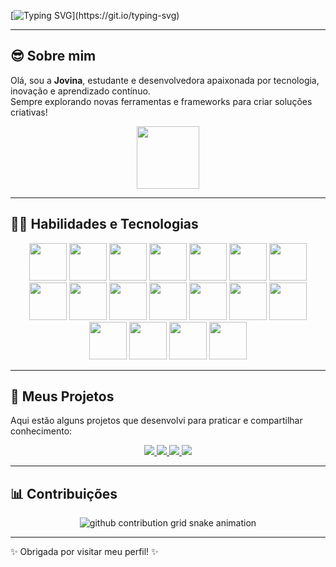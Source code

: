 [![Typing SVG](https://readme-typing-svg.herokuapp.com/?color=00FF00&size=35&center=true&vCenter=true&width=1000&lines=😎+Olá,+Seja+bem-vindo!;🚀+Meu+nome+é+Jovina!;🧑‍💻+Sou+estudante+e+desenvolvedora!)](https://git.io/typing-svg)

---

## 😎 Sobre mim  
Olá, sou a **Jovina**, estudante e desenvolvedora apaixonada por tecnologia, inovação e aprendizado contínuo.  
Sempre explorando novas ferramentas e frameworks para criar soluções criativas!  

<p align="center">
  <img src="https://media.giphy.com/media/WUlplcMpOCEmTGBtBW/giphy.gif" width="100">
</p>

---

## 🧑‍💻 Habilidades e Tecnologias  
<p align="center">
  <img src="https://techstack-generator.vercel.app/docker-icon.svg" width="60">
  <img src="https://techstack-generator.vercel.app/github-icon.svg" width="60">
  <img src="https://www.vectorlogo.zone/logos/linux/linux-icon.svg" width="60">
  <img src="https://www.vectorlogo.zone/logos/w3_html5/w3_html5-icon.svg" width="60">
  <img src="https://www.vectorlogo.zone/logos/w3_css/w3_css-official.svg" width="60">
  <img src="https://techstack-generator.vercel.app/js-icon.svg" width="60">
  <img src="https://techstack-generator.vercel.app/ts-icon.svg" width="60">
  <img src="https://www.vectorlogo.zone/logos/vuejs/vuejs-icon.svg" width="60">
  <img src="https://www.vectorlogo.zone/logos/php/php-icon.svg" width="60">
  <img src="https://techstack-generator.vercel.app/python-icon.svg" width="60">
  <img src="https://techstack-generator.vercel.app/java-icon.svg" width="60">
  <img src="https://techstack-generator.vercel.app/mysql-icon.svg" width="60">
  <img src="https://www.vectorlogo.zone/logos/postgresql/postgresql-icon.svg" width="60">
  <img src="https://www.vectorlogo.zone/logos/firebase/firebase-icon.svg" width="60">
  <img src="https://www.vectorlogo.zone/logos/docker/docker-official.svg" width="60">
  <img src="https://techstack-generator.vercel.app/raspberrypi-icon.svg" width="60">
  <img src="https://techstack-generator.vercel.app/react-icon.svg" width="60">
  <img src="https://techstack-generator.vercel.app/cpp-icon.svg" width="60">
</p>

---

## 🚀 Meus Projetos  
Aqui estão alguns projetos que desenvolvi para praticar e compartilhar conhecimento:  

<p align="center">
  <a href="https://github.com/Jovina/CopiladorOnLine">
    <img src="https://img.shields.io/badge/🐍%20Python%20Online-14354C?style=for-the-badge&logo=python&logoColor=white">
  </a>
  <a href="https://github.com/Jovina/JavascriptOnline">
    <img src="https://img.shields.io/badge/🧑‍💻%20Javascript%20Online-F7DF1E?style=for-the-badge&logo=javascript&logoColor=black">
  </a>
  <a href="https://github.com/Jovina/Snake_Game">
    <img src="https://img.shields.io/badge/🎮%20Snake%20Game-1E90FF?style=for-the-badge&logo=gnu&logoColor=white">
  </a>
  <a href="https://github.com/Jovina/Snake_Game">
    <img src="https://img.shields.io/badge/🕹️%20Tic--Tac--Toe-FF1493?style=for-the-badge&logo=gamepad&logoColor=white">
  </a>
</p>

---

## 📊 Contribuições  
<p align="center">
  <picture>
    <source media="(prefers-color-scheme: dark)" srcset="https://raw.githubusercontent.com/platane/snk/output/github-contribution-grid-snake-dark.svg">
    <source media="(prefers-color-scheme: light)" srcset="https://raw.githubusercontent.com/platane/snk/output/github-contribution-grid-snake-light.svg">
    <img alt="github contribution grid snake animation" src="https://raw.githubusercontent.com/platane/snk/output/github-contribution-grid-snake-light.svg">
  </picture>
</p>

---
✨ Obrigada por visitar meu perfil! ✨  
